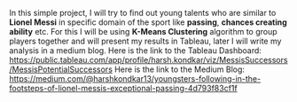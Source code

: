  In this simple project, I will try to find out young talents who are similar to **Lionel Messi** in specific domain of the sport like **passing**, **chances creating ability** etc.
 For this I will be using **K-Means Clustering** algorithm to group players together and will present my results in Tableau, later I will write my analysis in a medium blog.
 Here is the link to the Tableau Dashboard: https://public.tableau.com/app/profile/harsh.kondkar/viz/MessisSuccessors/MessisPotentialSuccessors 
 Here is the link to the Medium Blog: https://medium.com/@harshkondkar13/youngsters-following-in-the-footsteps-of-lionel-messis-exceptional-passing-4d793f83cf1f
